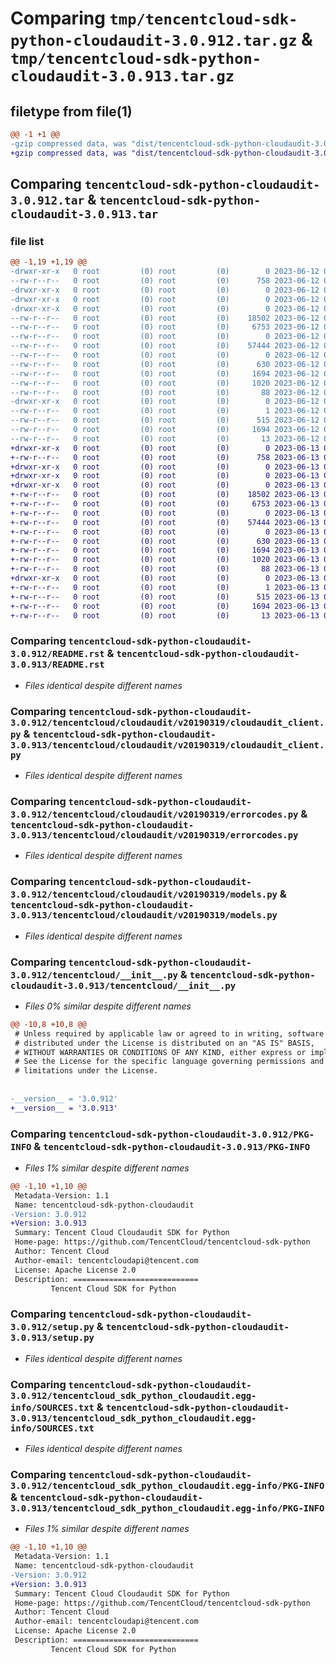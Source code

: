 # Comparing `tmp/tencentcloud-sdk-python-cloudaudit-3.0.912.tar.gz` & `tmp/tencentcloud-sdk-python-cloudaudit-3.0.913.tar.gz`

## filetype from file(1)

```diff
@@ -1 +1 @@
-gzip compressed data, was "dist/tencentcloud-sdk-python-cloudaudit-3.0.912.tar", last modified: Mon Jun 12 02:59:53 2023, max compression
+gzip compressed data, was "dist/tencentcloud-sdk-python-cloudaudit-3.0.913.tar", last modified: Tue Jun 13 02:07:44 2023, max compression
```

## Comparing `tencentcloud-sdk-python-cloudaudit-3.0.912.tar` & `tencentcloud-sdk-python-cloudaudit-3.0.913.tar`

### file list

```diff
@@ -1,19 +1,19 @@
-drwxr-xr-x   0 root         (0) root         (0)        0 2023-06-12 02:59:53.000000 tencentcloud-sdk-python-cloudaudit-3.0.912/
--rw-r--r--   0 root         (0) root         (0)      758 2023-06-12 02:59:53.000000 tencentcloud-sdk-python-cloudaudit-3.0.912/README.rst
-drwxr-xr-x   0 root         (0) root         (0)        0 2023-06-12 02:59:53.000000 tencentcloud-sdk-python-cloudaudit-3.0.912/tencentcloud/
-drwxr-xr-x   0 root         (0) root         (0)        0 2023-06-12 02:59:53.000000 tencentcloud-sdk-python-cloudaudit-3.0.912/tencentcloud/cloudaudit/
-drwxr-xr-x   0 root         (0) root         (0)        0 2023-06-12 02:59:53.000000 tencentcloud-sdk-python-cloudaudit-3.0.912/tencentcloud/cloudaudit/v20190319/
--rw-r--r--   0 root         (0) root         (0)    18502 2023-06-12 02:59:53.000000 tencentcloud-sdk-python-cloudaudit-3.0.912/tencentcloud/cloudaudit/v20190319/cloudaudit_client.py
--rw-r--r--   0 root         (0) root         (0)     6753 2023-06-12 02:59:53.000000 tencentcloud-sdk-python-cloudaudit-3.0.912/tencentcloud/cloudaudit/v20190319/errorcodes.py
--rw-r--r--   0 root         (0) root         (0)        0 2023-06-12 02:59:53.000000 tencentcloud-sdk-python-cloudaudit-3.0.912/tencentcloud/cloudaudit/v20190319/__init__.py
--rw-r--r--   0 root         (0) root         (0)    57444 2023-06-12 02:59:53.000000 tencentcloud-sdk-python-cloudaudit-3.0.912/tencentcloud/cloudaudit/v20190319/models.py
--rw-r--r--   0 root         (0) root         (0)        0 2023-06-12 02:59:53.000000 tencentcloud-sdk-python-cloudaudit-3.0.912/tencentcloud/cloudaudit/__init__.py
--rw-r--r--   0 root         (0) root         (0)      630 2023-06-12 02:59:53.000000 tencentcloud-sdk-python-cloudaudit-3.0.912/tencentcloud/__init__.py
--rw-r--r--   0 root         (0) root         (0)     1694 2023-06-12 02:59:53.000000 tencentcloud-sdk-python-cloudaudit-3.0.912/PKG-INFO
--rw-r--r--   0 root         (0) root         (0)     1020 2023-06-12 02:59:53.000000 tencentcloud-sdk-python-cloudaudit-3.0.912/setup.py
--rw-r--r--   0 root         (0) root         (0)       88 2023-06-12 02:59:53.000000 tencentcloud-sdk-python-cloudaudit-3.0.912/setup.cfg
-drwxr-xr-x   0 root         (0) root         (0)        0 2023-06-12 02:59:53.000000 tencentcloud-sdk-python-cloudaudit-3.0.912/tencentcloud_sdk_python_cloudaudit.egg-info/
--rw-r--r--   0 root         (0) root         (0)        1 2023-06-12 02:59:53.000000 tencentcloud-sdk-python-cloudaudit-3.0.912/tencentcloud_sdk_python_cloudaudit.egg-info/dependency_links.txt
--rw-r--r--   0 root         (0) root         (0)      515 2023-06-12 02:59:53.000000 tencentcloud-sdk-python-cloudaudit-3.0.912/tencentcloud_sdk_python_cloudaudit.egg-info/SOURCES.txt
--rw-r--r--   0 root         (0) root         (0)     1694 2023-06-12 02:59:53.000000 tencentcloud-sdk-python-cloudaudit-3.0.912/tencentcloud_sdk_python_cloudaudit.egg-info/PKG-INFO
--rw-r--r--   0 root         (0) root         (0)       13 2023-06-12 02:59:53.000000 tencentcloud-sdk-python-cloudaudit-3.0.912/tencentcloud_sdk_python_cloudaudit.egg-info/top_level.txt
+drwxr-xr-x   0 root         (0) root         (0)        0 2023-06-13 02:07:44.000000 tencentcloud-sdk-python-cloudaudit-3.0.913/
+-rw-r--r--   0 root         (0) root         (0)      758 2023-06-13 02:07:43.000000 tencentcloud-sdk-python-cloudaudit-3.0.913/README.rst
+drwxr-xr-x   0 root         (0) root         (0)        0 2023-06-13 02:07:44.000000 tencentcloud-sdk-python-cloudaudit-3.0.913/tencentcloud/
+drwxr-xr-x   0 root         (0) root         (0)        0 2023-06-13 02:07:44.000000 tencentcloud-sdk-python-cloudaudit-3.0.913/tencentcloud/cloudaudit/
+drwxr-xr-x   0 root         (0) root         (0)        0 2023-06-13 02:07:44.000000 tencentcloud-sdk-python-cloudaudit-3.0.913/tencentcloud/cloudaudit/v20190319/
+-rw-r--r--   0 root         (0) root         (0)    18502 2023-06-13 02:07:43.000000 tencentcloud-sdk-python-cloudaudit-3.0.913/tencentcloud/cloudaudit/v20190319/cloudaudit_client.py
+-rw-r--r--   0 root         (0) root         (0)     6753 2023-06-13 02:07:43.000000 tencentcloud-sdk-python-cloudaudit-3.0.913/tencentcloud/cloudaudit/v20190319/errorcodes.py
+-rw-r--r--   0 root         (0) root         (0)        0 2023-06-13 02:07:43.000000 tencentcloud-sdk-python-cloudaudit-3.0.913/tencentcloud/cloudaudit/v20190319/__init__.py
+-rw-r--r--   0 root         (0) root         (0)    57444 2023-06-13 02:07:43.000000 tencentcloud-sdk-python-cloudaudit-3.0.913/tencentcloud/cloudaudit/v20190319/models.py
+-rw-r--r--   0 root         (0) root         (0)        0 2023-06-13 02:07:43.000000 tencentcloud-sdk-python-cloudaudit-3.0.913/tencentcloud/cloudaudit/__init__.py
+-rw-r--r--   0 root         (0) root         (0)      630 2023-06-13 02:07:43.000000 tencentcloud-sdk-python-cloudaudit-3.0.913/tencentcloud/__init__.py
+-rw-r--r--   0 root         (0) root         (0)     1694 2023-06-13 02:07:44.000000 tencentcloud-sdk-python-cloudaudit-3.0.913/PKG-INFO
+-rw-r--r--   0 root         (0) root         (0)     1020 2023-06-13 02:07:43.000000 tencentcloud-sdk-python-cloudaudit-3.0.913/setup.py
+-rw-r--r--   0 root         (0) root         (0)       88 2023-06-13 02:07:44.000000 tencentcloud-sdk-python-cloudaudit-3.0.913/setup.cfg
+drwxr-xr-x   0 root         (0) root         (0)        0 2023-06-13 02:07:44.000000 tencentcloud-sdk-python-cloudaudit-3.0.913/tencentcloud_sdk_python_cloudaudit.egg-info/
+-rw-r--r--   0 root         (0) root         (0)        1 2023-06-13 02:07:44.000000 tencentcloud-sdk-python-cloudaudit-3.0.913/tencentcloud_sdk_python_cloudaudit.egg-info/dependency_links.txt
+-rw-r--r--   0 root         (0) root         (0)      515 2023-06-13 02:07:44.000000 tencentcloud-sdk-python-cloudaudit-3.0.913/tencentcloud_sdk_python_cloudaudit.egg-info/SOURCES.txt
+-rw-r--r--   0 root         (0) root         (0)     1694 2023-06-13 02:07:44.000000 tencentcloud-sdk-python-cloudaudit-3.0.913/tencentcloud_sdk_python_cloudaudit.egg-info/PKG-INFO
+-rw-r--r--   0 root         (0) root         (0)       13 2023-06-13 02:07:44.000000 tencentcloud-sdk-python-cloudaudit-3.0.913/tencentcloud_sdk_python_cloudaudit.egg-info/top_level.txt
```

### Comparing `tencentcloud-sdk-python-cloudaudit-3.0.912/README.rst` & `tencentcloud-sdk-python-cloudaudit-3.0.913/README.rst`

 * *Files identical despite different names*

### Comparing `tencentcloud-sdk-python-cloudaudit-3.0.912/tencentcloud/cloudaudit/v20190319/cloudaudit_client.py` & `tencentcloud-sdk-python-cloudaudit-3.0.913/tencentcloud/cloudaudit/v20190319/cloudaudit_client.py`

 * *Files identical despite different names*

### Comparing `tencentcloud-sdk-python-cloudaudit-3.0.912/tencentcloud/cloudaudit/v20190319/errorcodes.py` & `tencentcloud-sdk-python-cloudaudit-3.0.913/tencentcloud/cloudaudit/v20190319/errorcodes.py`

 * *Files identical despite different names*

### Comparing `tencentcloud-sdk-python-cloudaudit-3.0.912/tencentcloud/cloudaudit/v20190319/models.py` & `tencentcloud-sdk-python-cloudaudit-3.0.913/tencentcloud/cloudaudit/v20190319/models.py`

 * *Files identical despite different names*

### Comparing `tencentcloud-sdk-python-cloudaudit-3.0.912/tencentcloud/__init__.py` & `tencentcloud-sdk-python-cloudaudit-3.0.913/tencentcloud/__init__.py`

 * *Files 0% similar despite different names*

```diff
@@ -10,8 +10,8 @@
 # Unless required by applicable law or agreed to in writing, software
 # distributed under the License is distributed on an "AS IS" BASIS,
 # WITHOUT WARRANTIES OR CONDITIONS OF ANY KIND, either express or implied.
 # See the License for the specific language governing permissions and
 # limitations under the License.
 
 
-__version__ = '3.0.912'
+__version__ = '3.0.913'
```

### Comparing `tencentcloud-sdk-python-cloudaudit-3.0.912/PKG-INFO` & `tencentcloud-sdk-python-cloudaudit-3.0.913/PKG-INFO`

 * *Files 1% similar despite different names*

```diff
@@ -1,10 +1,10 @@
 Metadata-Version: 1.1
 Name: tencentcloud-sdk-python-cloudaudit
-Version: 3.0.912
+Version: 3.0.913
 Summary: Tencent Cloud Cloudaudit SDK for Python
 Home-page: https://github.com/TencentCloud/tencentcloud-sdk-python
 Author: Tencent Cloud
 Author-email: tencentcloudapi@tencent.com
 License: Apache License 2.0
 Description: ============================
         Tencent Cloud SDK for Python
```

### Comparing `tencentcloud-sdk-python-cloudaudit-3.0.912/setup.py` & `tencentcloud-sdk-python-cloudaudit-3.0.913/setup.py`

 * *Files identical despite different names*

### Comparing `tencentcloud-sdk-python-cloudaudit-3.0.912/tencentcloud_sdk_python_cloudaudit.egg-info/SOURCES.txt` & `tencentcloud-sdk-python-cloudaudit-3.0.913/tencentcloud_sdk_python_cloudaudit.egg-info/SOURCES.txt`

 * *Files identical despite different names*

### Comparing `tencentcloud-sdk-python-cloudaudit-3.0.912/tencentcloud_sdk_python_cloudaudit.egg-info/PKG-INFO` & `tencentcloud-sdk-python-cloudaudit-3.0.913/tencentcloud_sdk_python_cloudaudit.egg-info/PKG-INFO`

 * *Files 1% similar despite different names*

```diff
@@ -1,10 +1,10 @@
 Metadata-Version: 1.1
 Name: tencentcloud-sdk-python-cloudaudit
-Version: 3.0.912
+Version: 3.0.913
 Summary: Tencent Cloud Cloudaudit SDK for Python
 Home-page: https://github.com/TencentCloud/tencentcloud-sdk-python
 Author: Tencent Cloud
 Author-email: tencentcloudapi@tencent.com
 License: Apache License 2.0
 Description: ============================
         Tencent Cloud SDK for Python
```

